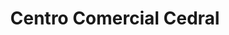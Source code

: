 ---
title: "Centro Comercial Cedral"
url: /quesada/centro-comercial-cedral/
shop: Einkaufszentrum
---